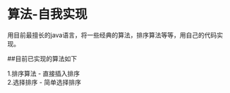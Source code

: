 # 算法-自我实现

用目前最擅长的java语言，将一些经典的算法，排序算法等等，用自己的代码实现。

##目前已实现的算法如下
	
1.排序算法
	-  直接插入排序  
2.选择排序
        -  简单选择排序
